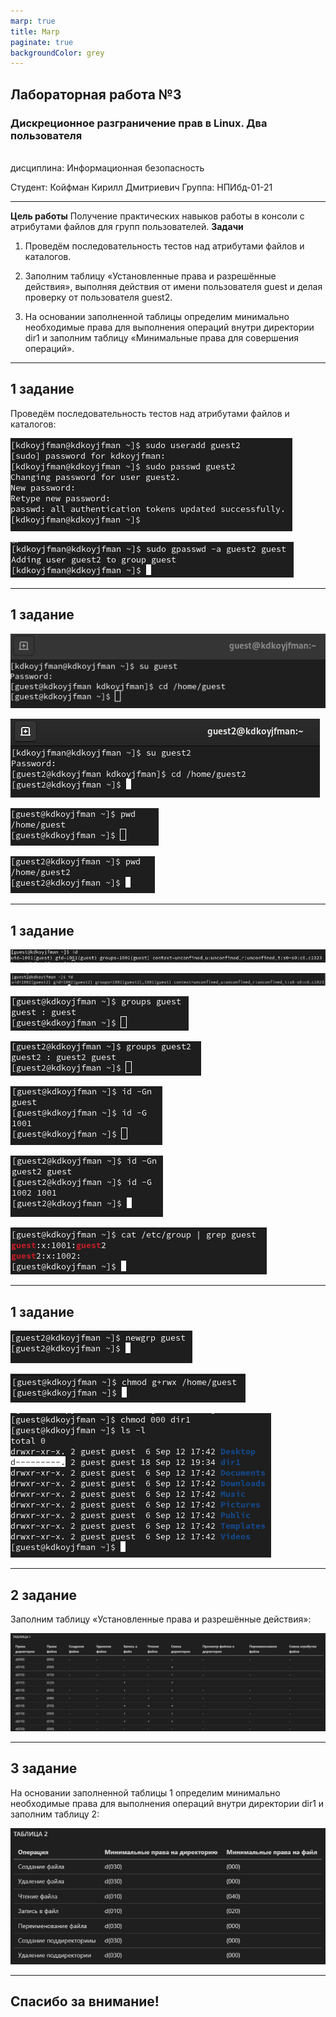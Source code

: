 ```yaml
---
marp: true
title: Marp
paginate: true
backgroundColor: grey
---
```


## Лабораторная работа №3
### Дискреционное разграничение прав в Linux. Два пользователя
<br/>
дисциплина:  Информационная безопасность

Студент: Койфман Кирилл Дмитриевич
Группа: НПИбд-01-21

---

__Цель работы__
Получение практических навыков работы в консоли с атрибутами файлов для групп пользователей.
__Задачи__
1. Проведём последовательность тестов над атрибутами файлов и каталогов. 

2. Заполним таблицу «Установленные права и разрешённые действия», выполняя действия от имени пользователя guest и делая проверку от пользователя guest2.

3. На основании заполненной таблицы определим минимально необходимые права для выполнения операций внутри директории dir1 и заполним таблицу «Минимальные права для совершения операций».

---
## 1 задание
Проведём последовательность тестов над атрибутами файлов и каталогов:

![pic](https://raw.githubusercontent.com/KirillKoifman/study_2024-2025_infosec/master/labs/lab3/Screenshots/Screenshot_1.png)

![pic](https://raw.githubusercontent.com/KirillKoifman/study_2024-2025_infosec/master/labs/lab3/Screenshots/Screenshot_2.png)

---
## 1 задание
![pic](https://raw.githubusercontent.com/KirillKoifman/study_2024-2025_infosec/master/labs/lab3/Screenshots/Screenshot_3.png)

![pic](https://raw.githubusercontent.com/KirillKoifman/study_2024-2025_infosec/master/labs/lab3/Screenshots/Screenshot_4.png)

![pic](https://raw.githubusercontent.com/KirillKoifman/study_2024-2025_infosec/master/labs/lab3/Screenshots/Screenshot_5.png)

![pic](https://raw.githubusercontent.com/KirillKoifman/study_2024-2025_infosec/master/labs/lab3/Screenshots/Screenshot_6.png)

---
## 1 задание

![pic](https://raw.githubusercontent.com/KirillKoifman/study_2024-2025_infosec/master/labs/lab3/Screenshots/Screenshot_7.png)

![pic](https://raw.githubusercontent.com/KirillKoifman/study_2024-2025_infosec/master/labs/lab3/Screenshots/Screenshot_8.png)

![pic](https://raw.githubusercontent.com/KirillKoifman/study_2024-2025_infosec/master/labs/lab3/Screenshots/Screenshot_9.png)

![pic](https://raw.githubusercontent.com/KirillKoifman/study_2024-2025_infosec/master/labs/lab3/Screenshots/Screenshot_10.png)

![pic](https://raw.githubusercontent.com/KirillKoifman/study_2024-2025_infosec/master/labs/lab3/Screenshots/Screenshot_11.png)

![pic](https://raw.githubusercontent.com/KirillKoifman/study_2024-2025_infosec/master/labs/lab3/Screenshots/Screenshot_12.png)

![pic](https://raw.githubusercontent.com/KirillKoifman/study_2024-2025_infosec/master/labs/lab3/Screenshots/Screenshot_13.png)

---
## 1 задание
![pic](https://raw.githubusercontent.com/KirillKoifman/study_2024-2025_infosec/master/labs/lab3/Screenshots/Screenshot_14.png)

![pic](https://raw.githubusercontent.com/KirillKoifman/study_2024-2025_infosec/master/labs/lab3/Screenshots/Screenshot_15.png)

![pic](https://raw.githubusercontent.com/KirillKoifman/study_2024-2025_infosec/master/labs/lab3/Screenshots/Screenshot_16.png)

---
## 2 задание
Заполним таблицу «Установленные права и разрешённые действия»:

![pic](https://raw.githubusercontent.com/KirillKoifman/study_2024-2025_infosec/master/labs/lab3/Screenshots/Screenshot_17.png)

---
## 3 задание
На основании заполненной таблицы 1 определим минимально необходимые права для выполнения операций внутри директории dir1 и заполним таблицу 2:

![pic](https://raw.githubusercontent.com/KirillKoifman/study_2024-2025_infosec/master/labs/lab3/Screenshots/Screenshot_18.png)

---
## Спасибо за внимание!
